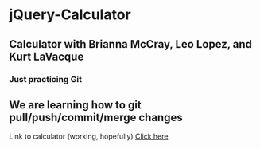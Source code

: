 # jQuery-Calculator
Calculator with Brianna McCray, Leo Lopez, and Kurt LaVacque
---
### Just practicing Git
We are learning how to git pull/push/commit/merge changes
---
Link to calculator (working, hopefully) [Click here](https://cml2377.github.io/jQuery-Calculator/)